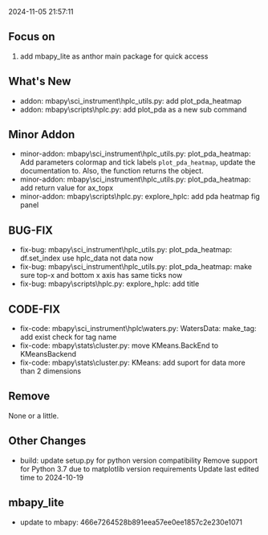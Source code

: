 <!--
 * @Date: 2024-11-05 21:56:54
 * @LastEditors: BHM-Bob 2262029386@qq.com
 * @LastEditTime: 2024-11-05 22:06:20
 * @Description: 
-->
2024-11-05 21:57:11


## Focus on  
1. add mbapy_lite as anthor main package for quick access

  
## What's New 
- addon: mbapy\sci_instrument\hplc\_utils.py: add plot_pda_heatmap   
- addon: mbapy\scripts\hplc.py: add plot_pda as a new sub command  


## Minor Addon
- minor-addon: mbapy\sci_instrument\hplc\_utils.py: plot_pda_heatmap: Add parameters colormap and tick labels `plot_pda_heatmap`, update the documentation to. Also, the function returns the object.  
- minor-addon: mbapy\sci_instrument\hplc\_utils.py: plot_pda_heatmap: add return value for ax_topx    
- minor-addon: mbapy\scripts\hplc.py: explore_hplc: add pda heatmap fig panel  


## BUG-FIX  
- fix-bug: mbapy\sci_instrument\hplc\_utils.py: plot_pda_heatmap: df.set_index use hplc_data not data now    
- fix-bug: mbapy\sci_instrument\hplc\_utils.py: plot_pda_heatmap: make sure top-x and bottom x axis has same ticks now  
- fix-bug: mbapy\scripts\hplc.py: explore_hplc: add title  


## CODE-FIX 
- fix-code: mbapy\sci_instrument\hplc\waters.py: WatersData: make_tag: add exist check for tag name  
- fix-code: mbapy\stats\cluster.py: move KMeans.BackEnd to KMeansBackend  
- fix-code: mbapy\stats\cluster.py: KMeans: add suport for data more than 2 dimensions  


## Remove  
None or a little.  
  
  
## Other Changes  
- build: update setup.py for python version compatibility
Remove support for Python 3.7 due to matplotlib version requirements
Update last edited time to 2024-10-19


## mbapy_lite
- update to mbapy: 466e7264528b891eea57ee0ee1857c2e230e1071
